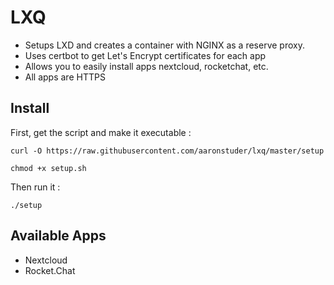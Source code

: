 # LXQ

* Setups LXD and creates a container with NGINX as a reserve proxy.
* Uses certbot to get Let's Encrypt certificates for each app
* Allows you to easily install apps nextcloud, rocketchat, etc.
* All apps are HTTPS

## Install

First, get the script and make it executable :

`curl -O https://raw.githubusercontent.com/aaronstuder/lxq/master/setup`

`chmod +x setup.sh`

Then run it :

`./setup`

## Available Apps

* Nextcloud
* Rocket.Chat
